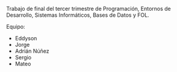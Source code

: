 Trabajo de final del tercer trimestre de Programación, Entornos de Desarrollo, Sistemas Informáticos, Bases de Datos y FOL.

Equipo:
- Eddyson
- Jorge
- Adrián Núñez
- Sergio
- Mateo